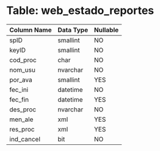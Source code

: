 # Table: web_estado_reportes

| Column Name | Data Type | Nullable |
|-------------|-----------|----------|
| spID | smallint | NO |
| keyID | smallint | NO |
| cod_proc | char | NO |
| nom_usu | nvarchar | NO |
| por_ava | smallint | YES |
| fec_ini | datetime | NO |
| fec_fin | datetime | YES |
| des_proc | nvarchar | NO |
| men_ale | xml | YES |
| res_proc | xml | YES |
| ind_cancel | bit | NO |
